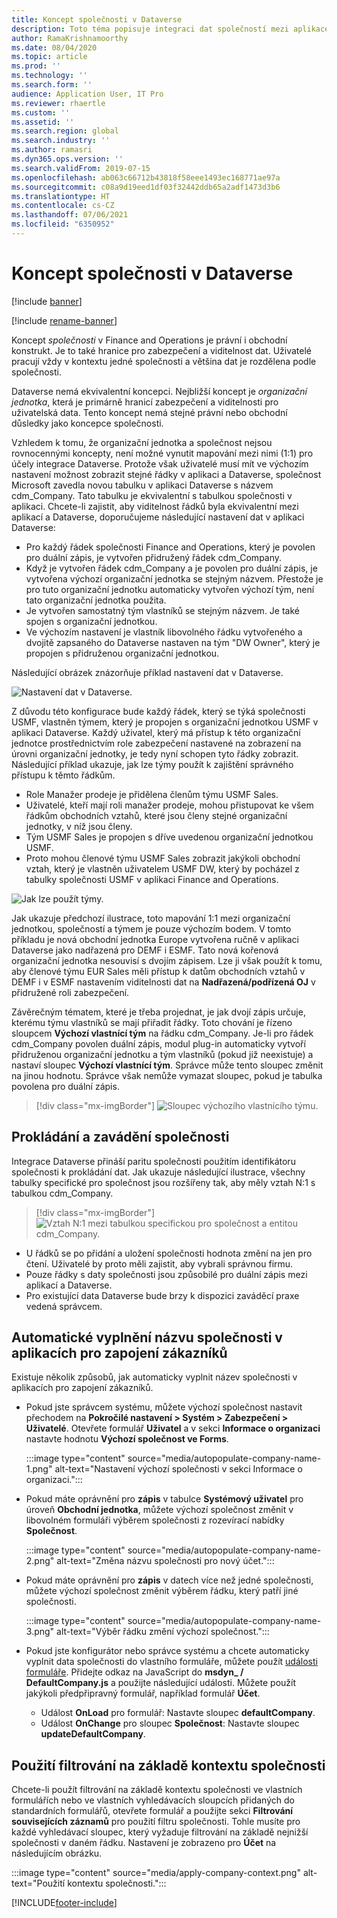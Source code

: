 ```yaml
---
title: Koncept společnosti v Dataverse
description: Toto téma popisuje integraci dat společností mezi aplikacemi Finance and Operations a Dataverse.
author: RamaKrishnamoorthy
ms.date: 08/04/2020
ms.topic: article
ms.prod: ''
ms.technology: ''
ms.search.form: ''
audience: Application User, IT Pro
ms.reviewer: rhaertle
ms.custom: ''
ms.assetid: ''
ms.search.region: global
ms.search.industry: ''
ms.author: ramasri
ms.dyn365.ops.version: ''
ms.search.validFrom: 2019-07-15
ms.openlocfilehash: ab063c66712b43818f58eee1493ec168771ae97a
ms.sourcegitcommit: c08a9d19eed1df03f32442ddb65a2adf1473d3b6
ms.translationtype: HT
ms.contentlocale: cs-CZ
ms.lasthandoff: 07/06/2021
ms.locfileid: "6350952"
---
```

# <a name="company-concept-in-dataverse"></a>Koncept společnosti v Dataverse

[!include [banner](../../includes/banner.md)]

[!include [rename-banner](~/includes/cc-data-platform-banner.md)]


Koncept *společnosti* v Finance and Operations je právní i obchodní konstrukt. Je to také hranice pro zabezpečení a viditelnost dat. Uživatelé pracují vždy v kontextu jedné společnosti a většina dat je rozdělena podle společnosti.

Dataverse nemá ekvivalentní koncepci. Nejbližší koncept je *organizační jednotka*, která je primárně hranicí zabezpečení a viditelnosti pro uživatelská data. Tento koncept nemá stejné právní nebo obchodní důsledky jako koncepce společnosti.

Vzhledem k tomu, že organizační jednotka a společnost nejsou rovnocennými koncepty, není možné vynutit mapování mezi nimi (1:1) pro účely integrace Dataverse. Protože však uživatelé musí mít ve výchozím nastavení možnost zobrazit stejné řádky v aplikaci a Dataverse, společnost Microsoft zavedla novou tabulku v aplikaci Dataverse s názvem cdm\_Company. Tato tabulku je ekvivalentní s tabulkou společnosti v aplikaci. Chcete-li zajistit, aby viditelnost řádků byla ekvivalentní mezi aplikací a Dataverse, doporučujeme následující nastavení dat v aplikaci Dataverse:

+ Pro každý řádek společnosti Finance and Operations, který je povolen pro duální zápis, je vytvořen přidružený řádek cdm\_Company.
+ Když je vytvořen řádek cdm\_Company a je povolen pro duální zápis, je vytvořena výchozí organizační jednotka se stejným názvem. Přestože je pro tuto organizační jednotku automaticky vytvořen výchozí tým, není tato organizační jednotka použita.
+ Je vytvořen samostatný tým vlastníků se stejným názvem. Je také spojen s organizační jednotkou.
+ Ve výchozím nastavení je vlastník libovolného řádku vytvořeného a dvojitě zapsaného do Dataverse nastaven na tým "DW Owner", který je propojen s přidruženou organizační jednotkou.

Následující obrázek znázorňuje příklad nastavení dat v Dataverse.

![Nastavení dat v Dataverse.](media/dual-write-company-1.png)

Z důvodu této konfigurace bude každý řádek, který se týká společnosti USMF, vlastněn týmem, který je propojen s organizační jednotkou USMF v aplikaci Dataverse. Každý uživatel, který má přístup k této organizační jednotce prostřednictvím role zabezpečení nastavené na zobrazení na úrovni organizační jednotky, je tedy nyní schopen tyto řádky zobrazit. Následující příklad ukazuje, jak lze týmy použít k zajištění správného přístupu k těmto řádkům.

+ Role Manažer prodeje je přidělena členům týmu USMF Sales.
+ Uživatelé, kteří mají roli manažer prodeje, mohou přistupovat ke všem řádkům obchodních vztahů, které jsou členy stejné organizační jednotky, v níž jsou členy.
+ Tým USMF Sales je propojen s dříve uvedenou organizační jednotkou USMF.
+ Proto mohou členové týmu USMF Sales zobrazit jakýkoli obchodní vztah, který je vlastněn uživatelem USMF DW, který by pocházel z tabulky společnosti USMF v aplikaci Finance and Operations.

![Jak lze použít týmy.](media/dual-write-company-2.png)

Jak ukazuje předchozí ilustrace, toto mapování 1:1 mezi organizační jednotkou, společností a týmem je pouze výchozím bodem. V tomto příkladu je nová obchodní jednotka Europe vytvořena ručně v aplikaci Dataverse jako nadřazená pro DEMF i ESMF. Tato nová kořenová organizační jednotka nesouvisí s dvojím zápisem. Lze ji však použít k tomu, aby členové týmu EUR Sales měli přístup k datům obchodních vztahů v DEMF i v ESMF nastavením viditelnosti dat na **Nadřazená/podřízená OJ** v přidružené roli zabezpečení.

Závěrečným tématem, které je třeba projednat, je jak dvojí zápis určuje, kterému týmu vlastníků se mají přiřadit řádky. Toto chování je řízeno sloupcem **Výchozí vlastnící tým** na řádku cdm\_Company. Je-li pro řádek cdm\_Company povolen duální zápis, modul plug-in automaticky vytvoří přidruženou organizační jednotku a tým vlastníků (pokud již neexistuje) a nastaví sloupec **Výchozí vlastnící tým**. Správce může tento sloupec změnit na jinou hodnotu. Správce však nemůže vymazat sloupec, pokud je tabulka povolena pro duální zápis.

> [!div class="mx-imgBorder"]
![Sloupec výchozího vlastnícího týmu.](media/dual-write-default-owning-team.jpg)

## <a name="company-striping-and-bootstrapping"></a>Prokládání a zavádění společnosti

Integrace Dataverse přináší paritu společnosti použitím identifikátoru společnosti k prokládání dat. Jak ukazuje následující ilustrace, všechny tabulky specifické pro společnost jsou rozšířeny tak, aby měly vztah N:1 s tabulkou cdm\_Company.

> [!div class="mx-imgBorder"]
![Vztah N:1 mezi tabulkou specifickou pro společnost a entitou cdm_Company.](media/dual-write-bootstrapping.png)

+ U řádků se po přidání a uložení společnosti hodnota změní na jen pro čtení. Uživatelé by proto měli zajistit, aby vybrali správnou firmu.
+ Pouze řádky s daty společnosti jsou způsobilé pro duální zápis mezi aplikací a Dataverse.
+ Pro existující data Dataverse bude brzy k dispozici zaváděcí praxe vedená správcem.


## <a name="autopopulate-company-name-in-customer-engagement-apps"></a>Automatické vyplnění názvu společnosti v aplikacích pro zapojení zákazníků

Existuje několik způsobů, jak automaticky vyplnit název společnosti v aplikacích pro zapojení zákazníků.

+ Pokud jste správcem systému, můžete výchozí společnost nastavit přechodem na **Pokročilé nastavení > Systém > Zabezpečení > Uživatelé**. Otevřete formulář **Uživatel** a v sekci **Informace o organizaci** nastavte hodnotu **Výchozí společnost ve Forms**.

    :::image type="content" source="media/autopopulate-company-name-1.png" alt-text="Nastavení výchozí společnosti v sekci Informace o organizaci.":::

+ Pokud máte oprávnění pro **zápis** v tabulce **Systémový uživatel** pro úroveň **Obchodní jednotka**, můžete výchozí společnost změnit v libovolném formuláři výběrem společnosti z rozevírací nabídky **Společnost**.

    :::image type="content" source="media/autopopulate-company-name-2.png" alt-text="Změna názvu společnosti pro nový účet.":::

+ Pokud máte oprávnění pro **zápis** v datech více než jedné společnosti, můžete výchozí společnost změnit výběrem řádku, který patří jiné společnosti.

    :::image type="content" source="media/autopopulate-company-name-3.png" alt-text="Výběr řádku změní výchozí společnost.":::

+ Pokud jste konfigurátor nebo správce systému a chcete automaticky vyplnit data společnosti do vlastního formuláře, můžete použít [události formuláře](/powerapps/developer/model-driven-apps/clientapi/events-forms-grids). Přidejte odkaz na JavaScript do **msdyn_ / DefaultCompany.js** a použijte následující události. Můžete použít jakýkoli předpřipravný formulář, například formulář **Účet**.

    + Událost **OnLoad** pro formulář: Nastavte sloupec **defaultCompany**.
    + Událost **OnChange** pro sloupec **Společnost**: Nastavte sloupec **updateDefaultCompany**.

## <a name="apply-filtering-based-on-the-company-context"></a>Použití filtrování na základě kontextu společnosti

Chcete-li použít filtrování na základě kontextu společnosti ve vlastních formulářích nebo ve vlastních vyhledávacích sloupcích přidaných do standardních formulářů, otevřete formulář a použijte sekci **Filtrování souvisejících záznamů** pro použití filtru společnosti. Tohle musíte pro každé vyhledávací sloupec, který vyžaduje filtrování na základě nejnižší společnosti v daném řádku. Nastavení je zobrazeno pro **Účet** na následujícím obrázku.

:::image type="content" source="media/apply-company-context.png" alt-text="Použití kontextu společnosti.":::



[!INCLUDE[footer-include](../../../../includes/footer-banner.md)]